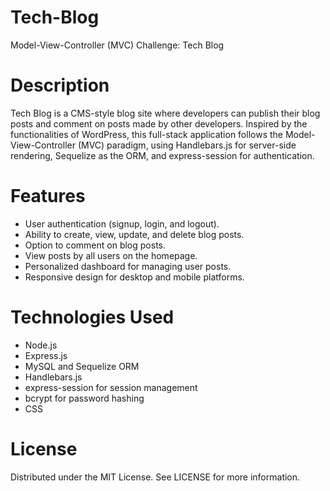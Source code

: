# Tech-Blog
Model-View-Controller (MVC) Challenge: Tech Blog

# Description
Tech Blog is a CMS-style blog site where developers can publish their blog posts and comment on posts made by other developers. Inspired by the functionalities of WordPress, this full-stack application follows the Model-View-Controller (MVC) paradigm, using Handlebars.js for server-side rendering, Sequelize as the ORM, and express-session for authentication.

# Features
- User authentication (signup, login, and logout).
- Ability to create, view, update, and delete blog posts.
- Option to comment on blog posts.
- View posts by all users on the homepage.
- Personalized dashboard for managing user posts.
- Responsive design for desktop and mobile platforms.

# Technologies Used
- Node.js
- Express.js
- MySQL and Sequelize ORM
- Handlebars.js
- express-session for session management
- bcrypt for password hashing
- CSS 

# License
Distributed under the MIT License. See LICENSE for more information.